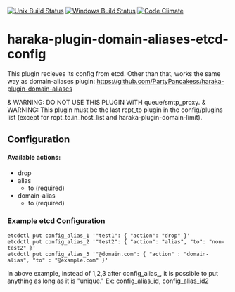 [![Unix Build Status][ci-img]][ci-url]
[![Windows Build Status][ci-win-img]][ci-win-url]
[![Code Climate][clim-img]][clim-url]

# haraka-plugin-domain-aliases-etcd-config

This plugin recieves its config from etcd. Other than that, works the same way as domain-aliases plugin: https://github.com/PartyPancakess/haraka-plugin-domain-aliases


& WARNING: DO NOT USE THIS PLUGIN WITH queue/smtp_proxy.
& WARNING: This plugin must be the last rcpt_to plugin in the config/plugins list (except for rcpt_to.in_host_list and haraka-plugin-domain-limit).

## Configuration
#### Available actions:
- drop
- alias
	- to (required)
- domain-alias
	- to (required)



### Example etcd Configuration
```
etcdctl put config_alias_1 '"test1": { "action": "drop" }'
etcdctl put config_alias_2 '"test2": { "action": "alias", "to": "non-test2" }'
etcdctl put config_alias_3 '"@domain.com": { "action" : "domain-alias", "to" : "@example.com" }'
```
In above example, instead of 1,2,3 after config_alias_, it is possible to put anything as long as it is "unique." Ex: config_alias_id, config_alias_id2


<!-- leave these buried at the bottom of the document -->
[ci-img]: https://github.com/haraka/haraka-plugin-domain-aliases-etcd-config/workflows/Plugin%20Tests/badge.svg
[ci-url]: https://github.com/haraka/haraka-plugin-domain-aliases-etcd-config/actions?query=workflow%3A%22Plugin+Tests%22
[ci-win-img]: https://github.com/haraka/haraka-plugin-domain-aliases-etcd-config/workflows/Plugin%20Tests%20-%20Windows/badge.svg
[ci-win-url]: https://github.com/haraka/haraka-plugin-domain-aliases-etcd-config/actions?query=workflow%3A%22Plugin+Tests+-+Windows%22
[clim-img]: https://codeclimate.com/github/haraka/haraka-plugin-domain-aliases-etcd-config/badges/gpa.svg
[clim-url]: https://codeclimate.com/github/haraka/haraka-plugin-domain-aliases-etcd-config
[npm-img]: https://nodei.co/npm/haraka-plugin-domain-aliases-etcd-config.png
